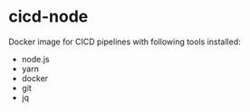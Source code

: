 # cicd-node

Docker image for CICD pipelines with following tools installed:
* node.js
* yarn
* docker
* git
* jq

